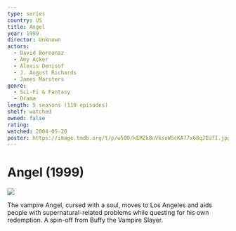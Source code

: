 ```yaml
---
type: series
country: US
title: Angel
year: 1999
director: Unknown
actors:
  - David Boreanaz
  - Amy Acker
  - Alexis Denisof
  - J. August Richards
  - James Marsters
genre:
  - Sci-Fi & Fantasy
  - Drama
length: 5 seasons (110 episodes)
shelf: watched
owned: false
rating:
watched: 2004-05-20
poster: https://image.tmdb.org/t/p/w500/kEMZk8uVksoWScKA77x68qJEUfI.jpg
---
```


# Angel (1999)

![](https://image.tmdb.org/t/p/w500/kEMZk8uVksoWScKA77x68qJEUfI.jpg)

The vampire Angel, cursed with a soul, moves to Los Angeles and aids people with supernatural-related problems while questing for his own redemption. A spin-off from Buffy the Vampire Slayer.